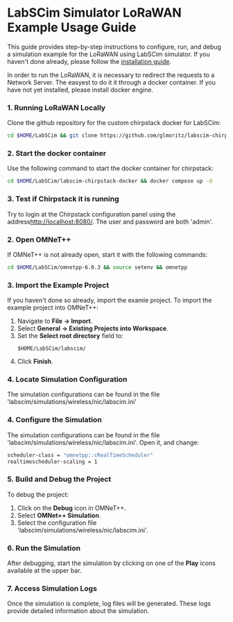 # LabSCim Simulator LoRaWAN Example Usage Guide

This guide provides step-by-step instructions to configure, run, and debug a simulation example for the LoRaWAN using LabSCim simulator. If you haven't done already, please follow the [installation guide](INSTALLATION.md).

In order to run the LoRaWAN, it is necessary to redirect the requests to a Network Server. The easyest to do it it through a docker container. If you have not yet installed, please install docker engine.

### 1. Running LoRaWAN Locally

Clone the github repository for the custom chirpstack docker for LabSCim:

```bash
cd $HOME/LabSCim && git clone https://github.com/glmoritz/labscim-chirpstack-docker
```

### 2. Start the docker container

Use the following command to start the docker container for chirpstack:

```bash
cd $HOME/LabSCim/labscim-chirpstack-docker && docker compose up -d
```

### 3. Test if Chirpstack it is running

Try to login at the Chirpstack configuration panel using the address[http://localhost:8080/](http://localhost:8080/). The user and password are both 'admin'.


### 2. Open OMNeT++
If OMNeT++ is not already open, start it with the following commands:
```bash
cd $HOME/LabSCim/omnetpp-6.0.3 && source setenv && omnetpp
```

### 3. Import the Example Project
If you haven't done so already, import the examle project.
To import the example project into OMNeT++:
1. Navigate to **File -> Import**.
2. Select **General -> Existing Projects into Workspace**.
3. Set the **Select root directory** field to:
   ```
   $HOME/LabSCim/labscim/
   ```
4. Click **Finish**.

### 4. Locate Simulation Configuration
The simulation configurations can be found in the file 'labscim/simulations/wireless/nic/labscim.ini'

### 4. Configure the Simulation
The simulation configurations can be found in the file 'labscim/simulations/wireless/nic/labscim.ini'.
Open it, and change:

```bash
scheduler-class = "omnetpp::cRealTimeScheduler"
realtimescheduler-scaling = 1
```

### 5. Build and Debug the Project
To debug the project:
1. Click on the **Debug** icon in OMNeT++.
2. Select **OMNet++ Simulation**.
3. Select the configuration file 'labscim/simulations/wireless/nic/labscim.ini'.

### 6. Run the Simulation
After debugging, start the simulation by clicking on one of the **Play** icons available at the upper bar.

### 7. Access Simulation Logs
Once the simulation is complete, log files will be generated. These logs provide detailed information about the simulation.



